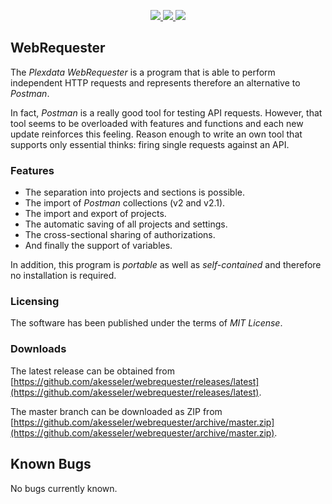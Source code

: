 <p align="center">
  <a href="https://github.com/akesseler/WebRequester/blob/master/LICENSE.md" alt="license">
    <img src="https://img.shields.io/github/license/akesseler/WebRequester.svg" />
  </a>
  <a href="https://github.com/akesseler/WebRequester/releases/latest" alt="latest">
    <img src="https://img.shields.io/github/release/akesseler/WebRequester.svg" />
  </a>
  <a href="https://github.com/akesseler/WebRequester/archive/master.zip" alt="master">
    <img src="https://img.shields.io/github/languages/code-size/akesseler/WebRequester.svg" />
  </a>
</p>

## WebRequester

The _Plexdata WebRequester_ is a program that is able to perform independent HTTP requests and 
represents therefore an alternative to _Postman_.

In fact, _Postman_ is a really good tool for testing API requests. However, that tool seems to be 
overloaded with features and functions and each new update reinforces this feeling. Reason enough 
to write an own tool that supports only essential thinks: firing single requests against an API.

### Features

* The separation into projects and sections is possible.
* The import of _Postman_ collections (v2 and v2.1).
* The import and export of projects.
* The automatic saving of all projects and settings.
* The cross-sectional sharing of authorizations.
* And finally the support of variables.

In addition, this program is _portable_ as well as _self-contained_ and therefore no installation 
is required.

### Licensing

The software has been published under the terms of _MIT License_.

### Downloads

The latest release can be obtained from [https://github.com/akesseler/webrequester/releases/latest](https://github.com/akesseler/webrequester/releases/latest).

The master branch can be downloaded as ZIP from [https://github.com/akesseler/webrequester/archive/master.zip](https://github.com/akesseler/webrequester/archive/master.zip).

## Known Bugs

No bugs currently known.
